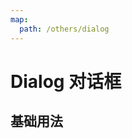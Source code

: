 ```yaml
---
map:
  path: /others/dialog
---
```


# Dialog 对话框

## 基础用法

<demo src="./demo/basic.vue"
  language="vue"
  title="基本"
  desc="最简单的用法。">
</demo>
